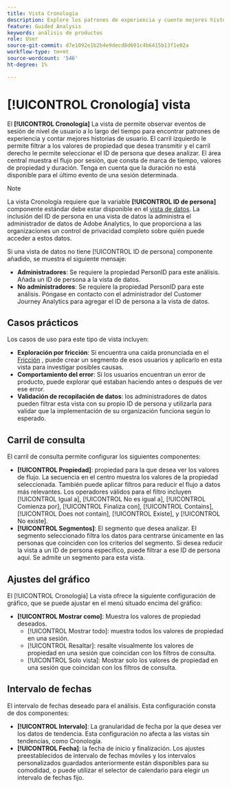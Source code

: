```yaml
---
title: Vista Cronología
description: Explore los patrones de experiencia y cuente mejores historias de usuario.
feature: Guided Analysis
keywords: análisis de productos
role: User
source-git-commit: d7e1092e1b2b4e9decd8d601c4b6415b13f1e02a
workflow-type: tm+mt
source-wordcount: '546'
ht-degree: 1%

---
```


# [!UICONTROL Cronología] vista

El **[!UICONTROL Cronología]** La vista de permite observar eventos de sesión de nivel de usuario a lo largo del tiempo para encontrar patrones de experiencia y contar mejores historias de usuario. El carril izquierdo le permite filtrar a los valores de propiedad que desea transmitir y el carril derecho le permite seleccionar el ID de persona que desea analizar. El área central muestra el flujo por sesión, que consta de marca de tiempo, valores de propiedad y duración. Tenga en cuenta que la duración no está disponible para el último evento de una sesión determinada.

>[!NOTE]
>
>La vista Cronología requiere que la variable **[!UICONTROL ID de persona]** componente estándar debe estar disponible en el [vista de datos](/help/data-views/component-reference.md#optional). La inclusión del ID de persona en una vista de datos la administra el administrador de datos de Adobe Analytics, lo que proporciona a las organizaciones un control de privacidad completo sobre quién puede acceder a estos datos.

Si una vista de datos no tiene [!UICONTROL ID de persona] componente añadido, se muestra el siguiente mensaje:
* **Administradores**: Se requiere la propiedad PersonID para este análisis. Añada un ID de persona a la vista de datos.
* **No administradores**: Se requiere la propiedad PersonID para este análisis. Póngase en contacto con el administrador del Customer Journey Analytics para agregar el ID de persona a la vista de datos.

## Casos prácticos

Los casos de uso para este tipo de vista incluyen:

* **Exploración por fricción**: Si encuentra una caída pronunciada en el [Fricción](friction.md) , puede crear un segmento de esos usuarios y aplicarlo en esta vista para investigar posibles causas.
* **Comportamiento del error**: Si los usuarios encuentran un error de producto, puede explorar qué estaban haciendo antes o después de ver ese error.
* **Validación de recopilación de datos**: los administradores de datos pueden filtrar esta vista con su propio ID de persona y utilizarla para validar que la implementación de su organización funciona según lo esperado.

## Carril de consulta

El carril de consulta permite configurar los siguientes componentes:

* **[!UICONTROL Propiedad]**: propiedad para la que desea ver los valores de flujo. La secuencia en el centro muestra los valores de la propiedad seleccionada. También puede aplicar filtros para reducir el flujo a datos más relevantes. Los operadores válidos para el filtro incluyen [!UICONTROL Igual a], [!UICONTROL No es igual a], [!UICONTROL Comienza por], [!UICONTROL Finaliza con], [!UICONTROL Contains], [!UICONTROL Does not contain], [!UICONTROL Existe], y [!UICONTROL No existe].
* **[!UICONTROL Segmentos]**: El segmento que desea analizar. El segmento seleccionado filtra los datos para centrarse únicamente en las personas que coinciden con los criterios del segmento. Si desea reducir la vista a un ID de persona específico, puede filtrar a ese ID de persona aquí. Se admite un segmento para esta vista.

## Ajustes del gráfico

El [!UICONTROL Cronología] La vista ofrece la siguiente configuración de gráfico, que se puede ajustar en el menú situado encima del gráfico:

* **[!UICONTROL Mostrar como]**: Muestra los valores de propiedad deseados.
   * [!UICONTROL Mostrar todo]: muestra todos los valores de propiedad en una sesión.
   * [!UICONTROL Resaltar]: resalte visualmente los valores de propiedad en una sesión que coincidan con los filtros de consulta.
   * [!UICONTROL Solo vista]: Mostrar solo los valores de propiedad en una sesión que coincidan con los filtros de consulta.

## Intervalo de fechas

El intervalo de fechas deseado para el análisis. Esta configuración consta de dos componentes:

* **[!UICONTROL Intervalo]**: La granularidad de fecha por la que desea ver los datos de tendencia. Esta configuración no afecta a las vistas sin tendencias, como Cronología.
* **[!UICONTROL Fecha]**: la fecha de inicio y finalización. Los ajustes preestablecidos de intervalo de fechas móviles y los intervalos personalizados guardados anteriormente están disponibles para su comodidad, o puede utilizar el selector de calendario para elegir un intervalo de fechas fijo.

